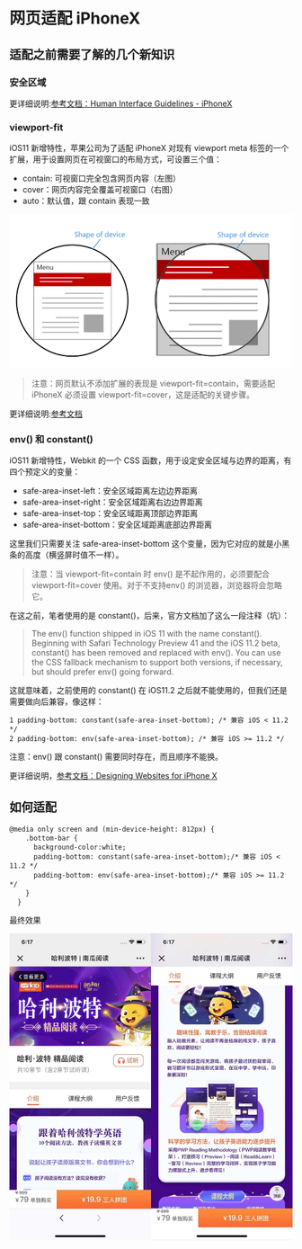 # 网页适配 iPhoneX

## 适配之前需要了解的几个新知识
### 安全区域 

更详细说明:[参考文档：Human Interface Guidelines - iPhoneX](https://developer.apple.com/design/human-interface-guidelines/ios/visual-design/adaptivity-and-layout/)

### viewport-fit

iOS11 新增特性，苹果公司为了适配 iPhoneX 对现有 viewport meta 标签的一个扩展，用于设置网页在可视窗口的布局方式，可设置三个值：

* contain: 可视窗口完全包含网页内容（左图）
* cover：网页内容完全覆盖可视窗口（右图）
* auto：默认值，跟 contain 表现一致

![](./iphonex_1.png)

>注意：网页默认不添加扩展的表现是 viewport-fit=contain，需要适配 iPhoneX 必须设置 viewport-fit=cover，这是适配的关键步骤。

更详细说明:[参考文档](https://www.w3.org/TR/css-round-display-1/#viewport-fit-descriptor)

### env() 和 constant()

iOS11 新增特性，Webkit 的一个 CSS 函数，用于设定安全区域与边界的距离，有四个预定义的变量：

* safe-area-inset-left：安全区域距离左边边界距离
* safe-area-inset-right：安全区域距离右边边界距离
* safe-area-inset-top：安全区域距离顶部边界距离
* safe-area-inset-bottom：安全区域距离底部边界距离

这里我们只需要关注 safe-area-inset-bottom 这个变量，因为它对应的就是小黑条的高度（横竖屏时值不一样）。

>注意：当 viewport-fit=contain 时 env() 是不起作用的，必须要配合 viewport-fit=cover 使用。对于不支持env() 的浏览器，浏览器将会忽略它。

在这之前，笔者使用的是 constant()，后来，官方文档加了这么一段注释（坑）：

>The env() function shipped in iOS 11 with the name constant(). Beginning with Safari Technology Preview 41 and the iOS 11.2 beta, constant() has been removed and replaced with env(). You can use the CSS fallback mechanism to support both versions, if necessary, but should prefer env() going forward.

这就意味着，之前使用的 constant() 在 iOS11.2 之后就不能使用的，但我们还是需要做向后兼容，像这样：

```
1 padding-bottom: constant(safe-area-inset-bottom); /* 兼容 iOS < 11.2 */  
2 padding-bottom: env(safe-area-inset-bottom); /* 兼容 iOS >= 11.2 */
```


注意：env() 跟 constant() 需要同时存在，而且顺序不能换。

更详细说明，[参考文档：Designing Websites for iPhone X](https://webkit.org/blog/7929/designing-websites-for-iphone-x/?hmsr=funteas.com&utm_medium=funteas.com&utm_source=funteas.com)

## 如何适配

```
@media only screen and (min-device-height: 812px) {
    .bottom-bar {
      background-color:white;
      padding-bottom: constant(safe-area-inset-bottom);/* 兼容 iOS < 11.2 */
      padding-bottom: env(safe-area-inset-bottom);/* 兼容 iOS >= 11.2 */
    }
  }
```
最终效果

![](./rendering.jpg)